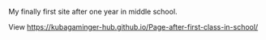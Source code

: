 My finally first site after one year in middle school.

View https://kubagaminger-hub.github.io/Page-after-first-class-in-school/
